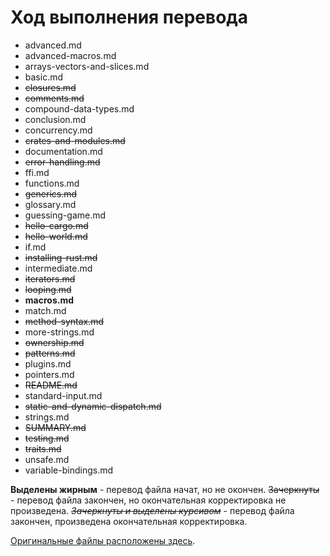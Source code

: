 # Ход выполнения перевода

 - advanced.md
 - advanced-macros.md
 - arrays-vectors-and-slices.md
 - basic.md
 - ~~closures.md~~
 - ~~comments.md~~
 - compound-data-types.md
 - conclusion.md
 - concurrency.md
 - ~~crates-and-modules.md~~
 - documentation.md
 - ~~error-handling.md~~
 - ffi.md
 - functions.md
 - ~~generics.md~~
 - glossary.md
 - guessing-game.md
 - ~~hello-cargo.md~~
 - ~~hello-world.md~~
 - if.md
 - ~~installing-rust.md~~
 - intermediate.md
 - ~~iterators.md~~
 - ~~looping.md~~
 - **macros.md**
 - match.md
 - ~~method-syntax.md~~
 - more-strings.md
 - ~~ownership.md~~
 - ~~patterns.md~~
 - plugins.md
 - pointers.md
 - ~~README.md~~
 - standard-input.md
 - ~~static-and-dynamic-dispatch.md~~
 - strings.md
 - ~~SUMMARY.md~~
 - ~~testing.md~~
 - ~~traits.md~~
 - unsafe.md
 - variable-bindings.md

**Выделены жирным** - перевод файла начат, но не окончен.
~~Зачеркнуты~~ - перевод файла закончен, но окончательная корректировка не произведена.
~~*Зачеркнуты и выделены курсивом*~~ - перевод файла закончен, произведена окончательная корректировка.

[Оригинальные файлы расположены здесь](https://github.com/rust-lang/rust/tree/master/src/doc/trpl).
